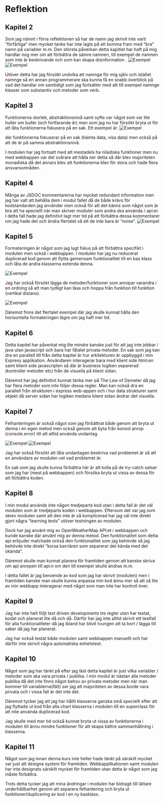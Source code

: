 # Reflektion

## Kapitel 2

Som jag nämnt i förra reflektionen så har de namn jag skrivit inte varit “förfärliga” men mycket tanke har inte lagts på att komma fram med “bra” namn på variabler m.m. Den största påverkan detta kapitlet har haft på mig handlar nog mer om att förbättra de sämre namnen, till exempel de namnen som inte är beskrivande och som kan skapa disinformation .
![Exempel](./imgs/1.png)
![Exempel](./imgs/2.png)


Utöver detta har jag försökt undvika att namnge för mig själv och istället namnge så en annan programmerare ska kunna få en snabb överblick på vad det handlar om samtidigt som jag fortsätter med att till exempel namnge klasser som substantiv och metoder som verb.


## Kapitel 3

Funktionerna storlek, abstraktionsnivå samt syfte var något som var lite huller om buller (och fortfarande är) men som jag nu har försökt bryta ut för att låta funktionerna fokusera på en sak. Ett exempel är: 
![Exempel](./imgs/3.png)

där funktionerna fokuserar på en sak (hämta data, visa data) men också på att de är på samma abstraktionsnivå.

I modulen har jag fortsatt med att mestadels ha niladiska funktioner men nu med webbappen var det svårare att hålla ner detta så där blev majoriteten monadiska då det annars blev att funktionerna blev för stora och hade flera ansvarsområden.


## Kapitel 4

Många av JSDOC kommentarerna har mycket redundant information men jag har valt att behålla dem i modul fallet då de både krävs för kodstandarden jag använder men också för att det känns som något som är bra att ha speciellt när man skriver moduler som andra ska använda / api:er. I detta fall hade jag definitivt lagt mer tid på att förbättra dessa kommentarer om jag hade det och ändra flertalet så att de inte bara är “noise”.
![Exempel](./imgs/4.png)

## Kapitel 5

Formateringen är något som jag lagt fokus på att förbättra specifikt i modulen men också i webbappen. I modulen har jag nu reducerat duplicerad kod genom att flytta gemensam funktionalitet till en bas klass och låta de andra klasserna extenda denna.

![Exempel](./imgs/5.png)


Jag har också försökt lägga de metoder/funktioner som anropar varandra i en ordning så att man tydligt kan läsa och hoppa från funktion till funktion (vertikal distans).

![Exempel](./imgs/6.png)


Däremot finns det flertalet exempel där jag skulle kunnat hålla den horisontella formateringen lägre om jag haft mer tid. 


## Kapitel 6

Detta kapitel har påverkat mig lite mindre kanske just för att jag inte jobbar i java utan javascript och bara har fåtalet privata metoder. En sak som jag kan dra en parallell till från detta kapitel är hur arkitekturen är uppbyggd i min Express applikation. Användaren interagerar bara med klient side html:en samt klient side javascripten så där är business logiken separerad (kontroller metoder etc) från de visuella på klient sidan.

Däremot har jag definitivt kunnat tänka mer på The Law of Demeter då jag har flera metoder som inte följer dessa regler. Man kan också dra en parallell från strukturen i express web-appen och i hur data strukturer samt objekt då server sidan har logiken medans klient sidan ändrar det visuella.



## Kapitel 7

Felhanteringen är också något som jag förbättrat både genom att bryta ut denna i en egen metod men också genom att byta från konsol anrop (console.error) till att alltid använda undantag 

![Exempel](./imgs/7.png)
![Exempel](./imgs/8.png)


Jag har också försökt att låta undantagen beskriva vad problemet är så att en användare av modulen vet vad problemet är. 

En sak som jag skulle kunna förbättra här är att kolla på de try-catch satser som jag har (mest på webbappen) och försöka bryta ut vissa av dessa för att förbättra koden.

## Kapitel 8 

I min modul används inte någon tredjeparts kod utan i detta fall är det väl modulen som är tredjeparts koden i webbappen. Eftersom det var jag som skrev modulen samt att den inte är så komplicerad har jag väl inte direkt gjort några “learning tests” utöver testningen av modulen.

Dock har jag använt mig av OpenWeatherMap API:et i webbappen och kunde kanske där använt mig av denna metod.  Den funktionalitet som detta api erbjuder matchade också den funktionalitet som jag behövde så jag behövde inte direkt “korsa barriären som separerar det kända med det okända”.

Däremot skulle man kunnat planera för framtiden genom att kanske skriva om api anropen till api:n  om den till exempel skulle ändras m.m. 


I detta fallet är jag beroende av kod som jag har skrivit (modulen) men i framtiden kanske man skulle kunna anpassa min kod ännu mer så att så lite av min webbapp interagerar med något som man inte har kontroll över.


## Kapitel 9 

Jag har inte helt följt test driven developments tre regler utan har testat, kodat och planerat lite då och då. Därför har jag inte alltid skrivit ett testfall för alla funktionaliteter då jag ibland har blivit tvungen att ta bort / lägga till saker då jag har planerat. 


Jag har också testat både modulen samt webbappen manuellt och har därför inte skrivit några automatiska enhetstest.

## Kapitel 10

Något som jag har tänkt på efter jag läst detta kapitel är just vilka variabler / metoder som ska vara privata / publika. I min modul är nästan alla metoder publika då det inte finns något behov av privata metoder men när man kommer till variablerna(fält) ser jag att majoriteten av dessa borde vara privata och i vissa fall är det inte det.


Däremot tycker jag att jag har hållit klasserna ganska små speciellt efter att jag flyttade ut kod från alla chart klasserna i modulen till en superclass för att inte använda duplicerad kod.

Jag skulle med mer tid också kunnat bryta ut vissa av funktionerna i modulen till ännu mindre funktioner för att skapa bättre sammanhållning i klasserna.



## Kapitel 11

Något som jag innan denna kurs inte heller hade tänkt på särskilt mycket var just att designa system för framtiden. Webbapplikationen samt modulen har inte designats särskilt mycket för framtiden utan detta är något som jag måste förbättra.

Trots detta tycker jag att mina ändringar i modulen har bidragit till lättare underhållbarhet genom att separera felhantering och bryta ut funktioner/duplicering av kod i en ny basklass.


